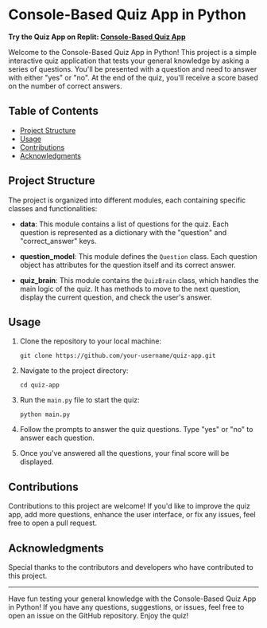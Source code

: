 # Console-Based Quiz App in Python

**Try the Quiz App on Replit: [Console-Based Quiz App](https://replit.com/@YashMasane/Project-quiz-game)**

Welcome to the Console-Based Quiz App in Python! This project is a simple interactive quiz application that tests your general knowledge by asking a series of questions. You'll be presented with a question and need to answer with either "yes" or "no". At the end of the quiz, you'll receive a score based on the number of correct answers.

## Table of Contents

- [Project Structure](#project-structure)
- [Usage](#usage)
- [Contributions](#contributions)
- [Acknowledgments](#acknowledgments)

## Project Structure

The project is organized into different modules, each containing specific classes and functionalities:

- **data**: This module contains a list of questions for the quiz. Each question is represented as a dictionary with the "question" and "correct_answer" keys.

- **question_model**: This module defines the `Question` class. Each question object has attributes for the question itself and its correct answer.

- **quiz_brain**: This module contains the `QuizBrain` class, which handles the main logic of the quiz. It has methods to move to the next question, display the current question, and check the user's answer.

## Usage

1. Clone the repository to your local machine:

    ```
    git clone https://github.com/your-username/quiz-app.git
    ```

2. Navigate to the project directory:

    ```
    cd quiz-app
    ```

3. Run the `main.py` file to start the quiz:

    ```
    python main.py
    ```

4. Follow the prompts to answer the quiz questions. Type "yes" or "no" to answer each question.

5. Once you've answered all the questions, your final score will be displayed.

## Contributions

Contributions to this project are welcome! If you'd like to improve the quiz app, add more questions, enhance the user interface, or fix any issues, feel free to open a pull request.

## Acknowledgments

Special thanks to the contributors and developers who have contributed to this project.

---

Have fun testing your general knowledge with the Console-Based Quiz App in Python! If you have any questions, suggestions, or issues, feel free to open an issue on the GitHub repository. Enjoy the quiz!
